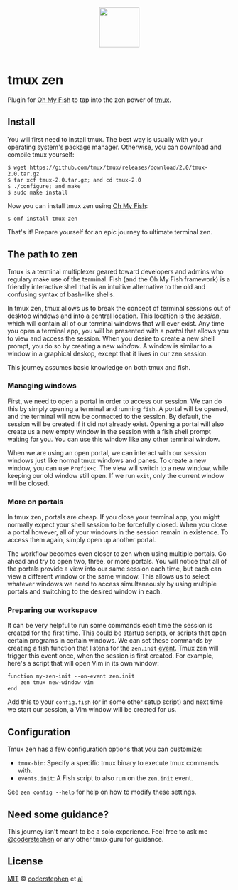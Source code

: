 <div align="center">
  <a href="http://github.com/oh-my-fish/oh-my-fish">
  <img width=90px  src="https://cloud.githubusercontent.com/assets/8317250/8510172/f006f0a4-230f-11e5-98b6-5c2e3c87088f.png">
  </a>
</div>
<br>

# tmux zen
Plugin for [Oh My Fish][omf] to tap into the zen power of [tmux].


## Install
You will first need to install tmux. The best way is usually with your operating system's package manager. Otherwise, you can download and compile tmux yourself:

```fish
$ wget https://github.com/tmux/tmux/releases/download/2.0/tmux-2.0.tar.gz
$ tar xcf tmux-2.0.tar.gz; and cd tmux-2.0
$ ./configure; and make
$ sudo make install
```

Now you can install tmux zen using [Oh My Fish][omf]:

```fish
$ omf install tmux-zen
```

That's it! Prepare yourself for an epic journey to ultimate terminal zen.


## The path to zen
Tmux is a terminal multiplexer geared toward developers and admins who regulary make use of the terminal. Fish (and the Oh My Fish framework) is a friendly interactive shell that is an intuitive alternative to the old and confusing syntax of bash-like shells.

In tmux zen, tmux allows us to break the concept of terminal sessions out of desktop windows and into a central location. This location is the *session*, which will contain all of our terminal windows that will ever exist. Any time you open a terminal app, you will be presented with a *portal* that allows you to view and access the session. When you desire to create a new shell prompt, you do so by creating a new *window*. A window is similar to a window in a graphical deskop, except that it lives in our zen session.

This journey assumes basic knowledge on both tmux and fish.

### Managing windows
First, we need to open a portal in order to access our session. We can do this by simply opening a terminal and running `fish`. A portal will be opened, and the terminal will now be connected to the session. By default, the session will be created if it did not already exist. Opening a portal will also create us a new empty window in the session with a fish shell prompt waiting for you. You can use this window like any other terminal window.

When we are using an open portal, we can interact with our session windows just like normal tmux windows and panes. To create a new window, you can use `Prefix+c`. The view will switch to a new window, while keeping our old window still open. If we run `exit`, only the current window will be closed.

### More on portals
In tmux zen, portals are cheap. If you close your terminal app, you might normally expect your shell session to be forcefully closed. When you close a portal however, all of your windows in the session remain in existence. To access them again, simply open up another portal.

The workflow becomes even closer to zen when using multiple portals. Go ahead and try to open two, three, or more portals. You will notice that all of the portals provide a view into our same session each time, but each can view a different window or the same window. This allows us to select whatever windows we need to access simultaneously by using multiple portals and switching to the desired window in each.

### Preparing our workspace
It can be very helpful to run some commands each time the session is created for the first time. This could be startup scripts, or scripts that open certain programs in certain windows. We can set these commands by creating a fish function that listens for the `zen.init` [event]. Tmux zen will trigger this event once, when the session is first created. For example, here's a script that will open Vim in its own window:

```fish
function my-zen-init --on-event zen.init
    zen tmux new-window vim
end
```

Add this to your `config.fish` (or in some other setup script) and next time we start our session, a Vim window will be created for us.


## Configuration
Tmux zen has a few configuration options that you can customize:

- `tmux-bin`: Specify a specific tmux binary to execute tmux commands with.
- `events.init`: A Fish script to also run on the `zen.init` event.

See `zen config --help` for help on how to modify these settings.


## Need some guidance?
This journey isn't meant to be a solo experience. Feel free to ask me [@coderstephen](http://twitter.com/coderstephen) or any other tmux guru for guidance.


## License
[MIT][mit] © [coderstephen][author] et [al][contributors]


[mit]:            http://opensource.org/licenses/MIT
[author]:         http://github.com/coderstephen
[contributors]:   https://github.com/coderstephen/tmux-zen/graphs/contributors
[omf]:            https://github.com/oh-my-fish/oh-my-fish
[event]:          http://fishshell.com/docs/current/index.html#event
[tmux]:           https://tmux.github.io
[license-badge]:  https://img.shields.io/badge/license-MIT-007EC7.svg?style=flat-square
